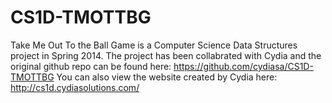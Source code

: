 CS1D-TMOTTBG
============

Take Me Out To the Ball Game is a Computer Science Data Structures project in Spring 2014. The project has been collabrated with Cydia and the original github repo can be found here: https://github.com/cydiasa/CS1D-TMOTTBG
You can also view the website created by Cydia here: http://cs1d.cydiasolutions.com/


